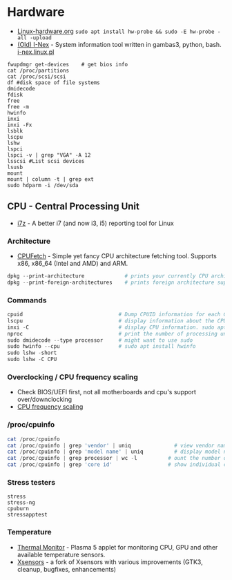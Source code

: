 # Hardware

- [Linux-hardware.org](https://linux-hardware.org/) `sudo apt install hw-probe && sudo -E hw-probe -all -upload`
- [(Old) I-Nex](https://github.com/i-nex/I-Nex) - System information tool written in gambas3, python, bash. [i-nex.linux.pl](http://i-nex.linux.pl)


````
fwupdmgr get-devices    # get bios info
cat /proc/partitions
cat /proc/scsi/scsi
df #disk space of file systems
dmidecode
fdisk
free
free -m
hwinfo
inxi
inxi -Fx
lsblk
lscpu
lshw
lspci
lspci -v | grep "VGA" -A 12
lsscsi #List scsi devices
lsusb
mount
mount | column -t | grep ext
sudo hdparm -i /dev/sda
````

## CPU - Central Processing Unit

- [i7z](https://archlinux.org/packages/community/x86_64/i7z/) - A better i7 (and now i3, i5) reporting tool for Linux

### Architecture
- [CPUFetch](https://github.com/Dr-Noob/cpufetch) - Simple yet fancy CPU architecture fetching tool. Supports x86, x86_64 (Intel and AMD) and ARM.
````powershell
dpkg --print-architecture             # prints your currently CPU architecture
dpkg --print-foreign-architectures    # prints foreign architecture support
````

### Commands
````powershell
cpuid                               # Dump CPUID information for each CPU. sudo apt install inxi
lscpu                               # display information about the CPU architecture
inxi -C                             # display CPU information. sudo apt install inxi
nproc                               # print the number of processing units available
sudo dmidecode --type processor     # might want to use sudo
sudo hwinfo --cpu                   # sudo apt install hwinfo
sudo lshw -short
sudo lshw -C CPU
````

### Overclocking / CPU frequency scaling
- Check BIOS/UEFI first, not all motherboards and cpu's support over/downclocking
- [CPU frequency scaling](https://wiki.archlinux.org/title/CPU_frequency_scaling)

### /proc/cpuinfo
````powershell
cat /proc/cpuinfo
cat /proc/cpuinfo | grep 'vendor' | uniq		      # view vendor name
cat /proc/cpuinfo | grep 'model name' | uniq		  # display model name
cat /proc/cpuinfo | grep processor | wc -l		    # ount the number of processing units
cat /proc/cpuinfo | grep 'core id'		          	# show individual cores	
````

### Stress testers
````
stress
stress-ng
cpuburn
stressapptest
````

### Temperature
- [Thermal Monitor](https://gitlab.com/agurenko/plasma-applet-thermal-monitor) - Plasma 5 applet for monitoring CPU, GPU and other available temperature sensors.
- [Xsensors](https://github.com/Mystro256/xsensors) - a fork of Xsensors with various improvements (GTK3, cleanup, bugfixes, enhancements)


